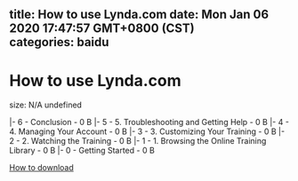 
title: How to use Lynda.com
date: Mon Jan 06 2020 17:47:57 GMT+0800 (CST)    
categories: baidu
---

# How to use Lynda.com
size: N/A
 undefined
 
|- 6 - Conclusion - 0 B
|- 5 - 5. Troubleshooting and Getting Help - 0 B
|- 4 - 4. Managing Your Account - 0 B
|- 3 - 3. Customizing Your Training - 0 B
|- 2 - 2. Watching the Training - 0 B
|- 1 - 1. Browsing the Online Training Library - 0 B
|- 0 - Getting Started - 0 B

[How to download](https://bpcam.bemobtrk.com/go/2ceec3aa-1ca2-46d6-b9ff-aaa5c184517c?jno=3882)